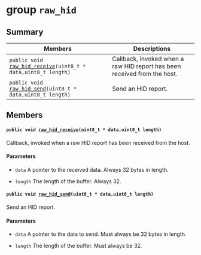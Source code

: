# group `raw_hid` 

## Summary

 Members                        | Descriptions                                
--------------------------------|---------------------------------------------
`public void `[`raw_hid_receive`](#group__raw__hid_1ga6a488515569aeaf57f34773af17ddfd8)`(uint8_t * data,uint8_t length)`            | Callback, invoked when a raw HID report has been received from the host.
`public void `[`raw_hid_send`](#group__raw__hid_1ga8656eabd043e44d73472af72bf7b107f)`(uint8_t * data,uint8_t length)`            | Send an HID report.

## Members

#### `public void `[`raw_hid_receive`](#group__raw__hid_1ga6a488515569aeaf57f34773af17ddfd8)`(uint8_t * data,uint8_t length)` 

Callback, invoked when a raw HID report has been received from the host.

#### Parameters
* `data` A pointer to the received data. Always 32 bytes in length. 

* `length` The length of the buffer. Always 32.

#### `public void `[`raw_hid_send`](#group__raw__hid_1ga8656eabd043e44d73472af72bf7b107f)`(uint8_t * data,uint8_t length)` 

Send an HID report.

#### Parameters
* `data` A pointer to the data to send. Must always be 32 bytes in length. 

* `length` The length of the buffer. Must always be 32.

